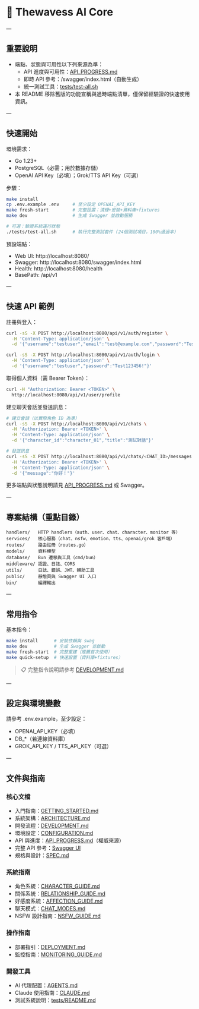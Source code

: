 # 🤖 Thewavess AI Core

—

## 重要說明

- 端點、狀態與可用性以下列來源為準：
  - API 進度與可用性：[API_PROGRESS.md](./API_PROGRESS.md)
  - 即時 API 參考：/swagger/index.html（自動生成）
  - 統一測試工具：[tests/test-all.sh](./tests/test-all.sh)
- 本 README 移除舊版的功能宣稱與過時端點清單，僅保留經驗證的快速使用資訊。

—

## 快速開始

環境需求：
- Go 1.23+
- PostgreSQL（必需；用於數據存儲）
- OpenAI API Key（必填）；Grok/TTS API Key（可選）

步驟：
```bash
make install
cp .env.example .env     # 至少設定 OPENAI_API_KEY
make fresh-start         # 完整設置：清理+安裝+資料庫+fixtures
make dev                 # 生成 Swagger 並啟動服務

# 可選：驗證系統運行狀態
./tests/test-all.sh      # 執行完整測試套件 (24個測試項目，100%通過率)
```

預設端點：
- Web UI: http://localhost:8080/
- Swagger: http://localhost:8080/swagger/index.html
- Health: http://localhost:8080/health
- BasePath: /api/v1

—

## 快速 API 範例

註冊與登入：
```bash
curl -sS -X POST http://localhost:8080/api/v1/auth/register \
  -H 'Content-Type: application/json' \
  -d '{"username":"testuser","email":"test@example.com","password":"Test123456!"}'

curl -sS -X POST http://localhost:8080/api/v1/auth/login \
  -H 'Content-Type: application/json' \
  -d '{"username":"testuser","password":"Test123456!"}'
```

取得個人資料（需 Bearer Token）：
```bash
curl -H "Authorization: Bearer <TOKEN>" \
  http://localhost:8080/api/v1/user/profile
```

建立聊天會話並發送訊息：
```bash
# 建立會話（以實際角色 ID 為準）
curl -sS -X POST http://localhost:8080/api/v1/chats \
  -H 'Authorization: Bearer <TOKEN>' \
  -H 'Content-Type: application/json' \
  -d '{"character_id":"character_01","title":"測試對話"}'

# 發送訊息
curl -sS -X POST http://localhost:8080/api/v1/chats/<CHAT_ID>/messages \
  -H 'Authorization: Bearer <TOKEN>' \
  -H 'Content-Type: application/json' \
  -d '{"message":"你好！"}'
```

更多端點與狀態說明請見 [API_PROGRESS.md](./API_PROGRESS.md) 或 Swagger。

—

## 專案結構（重點目錄）

```
handlers/   HTTP handlers（auth、user、chat、character、monitor 等）
services/   核心服務（chat、nsfw、emotion、tts、openai/grok 客戶端）
routes/     路由註冊（routes.go）
models/     資料模型
database/   Bun 遷移與工具（cmd/bun）
middleware/ 認證、日誌、CORS
utils/      日誌、錯誤、JWT、輔助工具
public/     靜態頁與 Swagger UI 入口
bin/        編譯輸出
```

—

## 常用指令

基本指令：
```bash
make install      # 安裝依賴與 swag  
make dev          # 生成 Swagger 並啟動
make fresh-start  # 完整重建（推薦首次使用）
make quick-setup  # 快速設置（資料庫+fixtures）
```

> 📋 完整指令說明請參考 [DEVELOPMENT.md](./DEVELOPMENT.md)

—

## 設定與環境變數

請參考 .env.example，至少設定：
- OPENAI_API_KEY（必填）
- DB_*（若連線資料庫）
- GROK_API_KEY / TTS_API_KEY（可選）

—

## 文件與指南

### 核心文檔
- 入門指南：[GETTING_STARTED.md](./GETTING_STARTED.md)
- 系統架構：[ARCHITECTURE.md](./ARCHITECTURE.md)
- 開發流程：[DEVELOPMENT.md](./DEVELOPMENT.md)
- 環境設定：[CONFIGURATION.md](./CONFIGURATION.md)
- API 與進度：[API_PROGRESS.md](./API_PROGRESS.md)（權威來源）
- 完整 API 參考：[Swagger UI](http://localhost:8080/swagger/index.html)
- 規格與設計：[SPEC.md](./SPEC.md)

### 系統指南
- 角色系統：[CHARACTER_GUIDE.md](./CHARACTER_GUIDE.md)
- 關係系統：[RELATIONSHIP_GUIDE.md](./RELATIONSHIP_GUIDE.md)
- 好感度系統：[AFFECTION_GUIDE.md](./AFFECTION_GUIDE.md)
- 聊天模式：[CHAT_MODES.md](./CHAT_MODES.md)
- NSFW 設計指南：[NSFW_GUIDE.md](./NSFW_GUIDE.md)

### 操作指南
- 部署指引：[DEPLOYMENT.md](./DEPLOYMENT.md)
- 監控指南：[MONITORING_GUIDE.md](./MONITORING_GUIDE.md)

### 開發工具
- AI 代理配置：[AGENTS.md](./AGENTS.md)
- Claude 使用指南：[CLAUDE.md](./CLAUDE.md)
- 測試系統說明：[tests/README.md](./tests/README.md)
